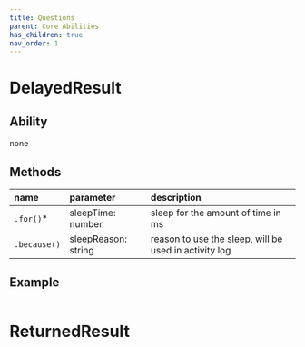 ```yaml
---
title: Questions
parent: Core Abilities
has_children: true
nav_order: 1
---
```


# DelayedResult
 

## Ability

none

## Methods

| name         | parameter           | description                                           |
| :---         | :---                | :---                                                  |
| `.for()`*    | sleepTime: number   | sleep for the amount of time in ms                    |
| `.because()` | sleepReason: string | reason to use the sleep, will be used in activity log |



## Example

```typescript

```

# ReturnedResult